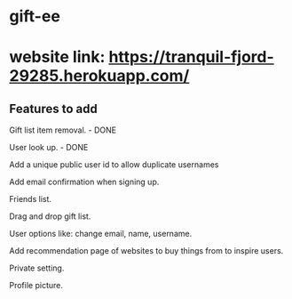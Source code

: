 # gift-ee

# website link: https://tranquil-fjord-29285.herokuapp.com/

## Features to add

Gift list item removal. - DONE

User look up. - DONE

Add a unique public user id to allow duplicate usernames

Add email confirmation when signing up.

Friends list.

Drag and drop gift list.

User options like: change email, name, username.

Add recommendation page of websites to buy things from to inspire users.

Private setting.

Profile picture.
